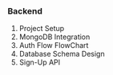 ### Backend

1. Project Setup
2. MongoDB Integration
3. Auth Flow FlowChart
4. Database Schema Design
5. Sign-Up API